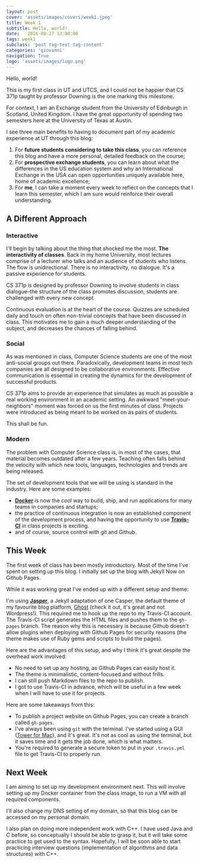 ```yaml
---
layout: post
cover: 'assets/images/covers/week1.jpeg'
title: Week 1
subtitle: Hello, world!
date:   2016-08-27 13:00:00
tags: week1
subclass: 'post tag-test tag-content'
categories: 'giovanni'
navigation: True
logo: 'assets/images/logo.png'
---
```


Hello, world!

This is my first class in UT and UTCS, and I could not be happier that CS 371p taught by professor Downing is the one marking this milestone.

For context, I am an Exchange student from the University of Edinburgh in Scotland, United Kingdom. I have the great opportunity of spending two semesters here at the University of Texas at Austin.

I see three main benefits to having to document part of my academic experience at UT through this blog:

1. For **future students considering to take this class**, you can reference this blog and have a more personal, detailed feedback on the course;
2. For **prospective exchange students**, you can learn about what the differences in the US education system and why an International Exchange in the USA can open opportunities uniquely available here, home of academic excellence;
3. For **me**, I can take a moment every week to reflect on the concepts that I learn this semester, which I am sure would reinforce their overall understanding.

## A Different Approach

### Interactive

I'll begin by talking about the thing that shocked me the most. **The interactivity of classes**. Back in my home University, most lectures comprise of a lecturer who talks and an audience of students who listens. The flow is unidirectional. There is no interactivity, no dialogue. It's a passive experience for students.

CS 371p is designed by professor Downing to involve students in class dialogue–the structure of the class promotes discussion, students are challenged with every new concept.

Continuous evaluation is at the heart of the course. Quizzes are scheduled daily and touch on often non-trivial concepts that have been discussed in class. This motivates me to gain a much deeper understanding of the subject, and decreases the chances of falling behind.

### Social
As was mentioned in class, Computer Science students are one of the most anti-social groups out there. Paradoxically, development teams in most tech companies are all designed to be collaborative environments. Effective communication is essential in creating the dynamics for the development of successful products.

CS 371p aims to provide an experience that simulates as much as possible a real working environment in an academic setting. An awkward "meet-your-neighbors" moment was forced on us the first minutes of class. Projects were introduced as being meant to be worked on as pairs of students.

This shall be fun.

### Modern
The problem with Computer Science class is, in most of the cases, that material becomes outdated after a few years. Teaching often falls behind the velocity with which new tools, languages, technologies and trends are being released.

The set of development tools that we will be using is standard in the industry. Here are some examples:

- **[Docker](https://www.docker.com)** is now the *cool* way to build, ship, and run applications for many teams in companies and startups;
- the practice of continuous integration is now an established component of the development process, and having the opportunity to use **[Travis-CI](https://travis-ci.org/)** in class projects is exciting.
- and of course, source control with git and Github.

## This Week
The first week of class has been mostly introductory. Most of the time I've spent on setting up this blog. I initially set up the blog with Jekyll Now on Github Pages.

While it was working great I've ended up with a different setup and theme:

I'm using **[Jasper](https://github.com/biomadeira/jasper)**, a Jekyll adaptation of one Casper, the default theme of my favourite blog platform, [Ghost](https://ghost.org/) (check it out, it's great and not Wordpress!). This required me to hook up the repo to my Travis-CI account. The Travis-CI script generates the HTML files and pushes them to the `gh-pages` branch. The reason why this is necessary is because Github doesn't allow plugins when deploying with Github Pages for security reasons (the theme makes use of Ruby gems and scripts to build the pages).

Here are the advantages of this setup, and why I think it's great despite the overhead work involved:

- No need to set up any hosting, as Github Pages can easily host it.
- The theme is minimalistic, content-focused and without frills.
- I can still push Markdown files to the repo to publish.
- I got to use Travis-CI in advance, which will be useful in a few week when I will have to use it for projects.

Here are some takeaways from this:

- To publish a project website on Github Pages, you can create a branch called `gh-pages`.
- I've always been using `git` with the terminal. I've started using a GUI ([Tower for Mac](https://www.git-tower.com/)), and it's great. It's not as cool as using the terminal, but it saves time and it gets the job done, which is what matters.
- You're required to generate a secure token to put in your `.travis.yml` file to get Travis-CI to properly run.

## Next Week
I am aiming to set up my development environment next. This will involve setting up my Docker container from the class image, to run a VM with all required components.

I'll also change my DNS setting of my domain, so that this blog can be accessed on my personal domain.

I also plan on doing more independent work with C++. I have used Java and C before, so conceptually I should be able to grasp it, but it will take some practice to get used to the syntax.
Hopefully, I will be soon able to start practicing interview questions (implementation of algorithms and data structures) with C++.
